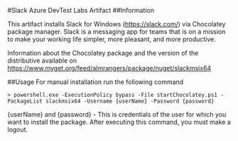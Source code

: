 #Slack Azure DevTest Labs Artifact
##Information

This artifact installs Slack for Windows (https://slack.com/) via Chocolatey package manager.
Slack is a messaging app for teams that is on a mission to make your working life simpler, more pleasant, and more productive.

Information about the Chocolatey package and the version of the distributive available on https://www.myget.org/feed/almrangers/package/nuget/slackmsix64

##Usage
For manual installation run the following command

    > powershell.exe -ExecutionPolicy bypass -File startChocolatey.ps1 -PackageList slackmsix64 -Username {userName} -Password {password}

{userName} and {password} - This is credentials of the user for which you want to install the package. After executing this command, you must  make a logout. 




   

  